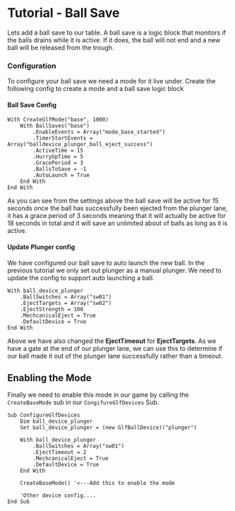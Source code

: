 # Tutorial - Ball Save

Lets add a ball save to our table. A ball save is a logic block that monitors if the balls drains while it is active. If it does, the ball will not end and a new ball will be released from the trough.

### Configuration

To configure your ball save we need a mode for it live under. Create the following config to create a mode and a ball save logic block

#### Ball Save Config

```
With CreateGlfMode("base", 1000)
    With BallSaves("base")
        .EnableEvents = Array("mode_base_started")
        .TimerStartEvents = Array("balldevice_plunger_ball_eject_success")
        .ActiveTime = 15
        .HurryUpTime = 5
        .GracePeriod = 3
        .BallsToSave = -1
        .AutoLaunch = True
    End With
End With
```

As you can see from the settings above the ball save will be active for 15 seconds once the ball has successfully been ejected from the plunger lane, it has a grace period of 3 seconds meaning that it will actually be active for 18 seconds in total and it will save an unlimited about of balls as long as it is active.

#### Update Plunger config

We have configured our ball save to auto launch the new ball. In the previous tutorial we only set out plunger as a manual plunger. We need to update the config to support auto launching a ball.

```
With ball_device_plunger
    .BallSwitches = Array("sw01")
	.EjectTargets = Array("sw02")
    .EjectStrength = 100
    .MechcanicalEject = True
    .DefaultDevice = True
End With
```

Above we have also changed the **EjectTimeout** for **EjectTargets**. As we have a gate at the end of our plunger lane, we can use this to determine if our ball made it out of the plunger lane successfully rather than a timeout.

## Enabling the Mode

Finally we need to enable this mode in our game by calling the ```CreateBaseMode``` sub in our ```CongifureGlfDevices``` Sub.

```
Sub ConfigureGlfDevices
    Dim ball_device_plunger
    Set ball_device_plunger = (new GlfBallDevice)("plunger")

    With ball_device_plunger
        .BallSwitches = Array("sw01")
        .EjectTimeout = 2
        .MechcanicalEject = True
        .DefaultDevice = True
    End With

    CreateBaseMode() '<---Add this to enable the mode
    
    'Other device config....
End Sub
```
```